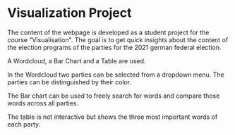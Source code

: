 # Visualization Project

The content of the webpage is developed as a student project for the course "Visualisation". 
The goal is to get quick insights about the content of the election programs of the parties 
for the 2021 german federal election.

A Wordcloud, a Bar Chart and a Table are used. 

In the Wordcloud two parties can be selected from a dropdown menu. The parties can be distinguished
by their color.

The Bar chart can be used to freely search for words and compare those words across all parties.

The table is not interactive but shows the three most important words of each party.

